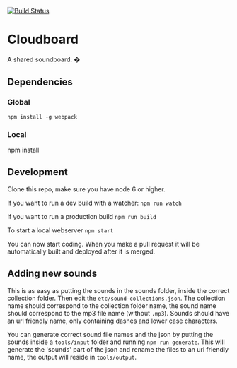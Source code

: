 [![Build Status](https://travis-ci.org/ngerritsen/cloudboard.svg?branch=master)](https://travis-ci.org/ngerritsen/cloudboard)

# Cloudboard

A shared soundboard. �

## Dependencies

### Global
`npm install -g webpack`

### Local
npm install

## Development

Clone this repo, make sure you have node 6 or higher.

If you want to run a dev build with a watcher:
`npm run watch`

If you want to run a production build
`npm run build`

To start a local webserver
`npm start`

You can now start coding. When you make a pull request it will be automatically built and deployed after it is merged.

## Adding new sounds

This is as easy as putting the sounds in the sounds folder, inside the correct collection folder. Then edit the `etc/sound-collections.json`. The collection name should correspond to the collection folder name, the sound name should correspond to the mp3 file name (without `.mp3`). Sounds should have an url friendly name, only containing dashes and lower case characters.

You can generate correct sound file names and the json by putting the sounds inside a `tools/input` folder and running `npm run generate`. This will generate the 'sounds' part of the json and rename the files to an url friendly name, the output will reside in `tools/output`.
